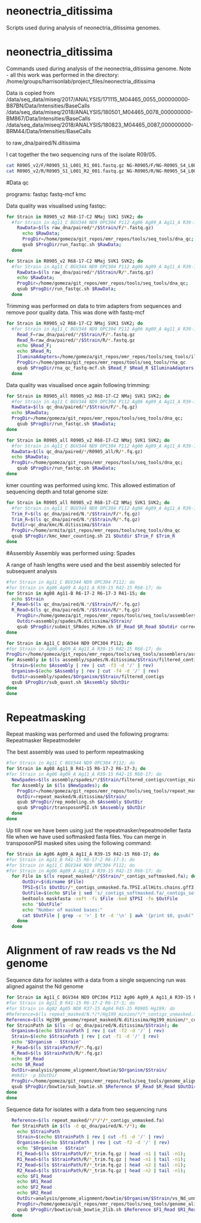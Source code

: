 # neonectria_ditissima
Scripts used during analysis of neonectria_ditissima genomes.

neonectria_ditissima
====================

Commands used during analysis of the neonectria_ditissima genome. Note - all this work was performed in the directory:
/home/groups/harrisonlab/project_files/neonectria_ditissima

Data is copied from /data/seq_data/miseq/2017/ANALYSIS/171115_M04465_0055_000000000-B87BN/Data/Intensities/BaseCalls
/data/seq_data/miseq/2018/ANALYSIS/180501_M04465_0078_000000000-BM867/Data/Intensities/BaseCalls
/data/seq_data/miseq/2018/ANALYSIS/180823_M04465_0087_000000000-BRM44/Data/Intensities/BaseCalls

to raw_dna/paired/N.ditissima

I cat together the two sequencing runs of the isolate R09/05.
```bash
cat R0905_v2/F/R0905_S1_L001_R1_001.fastq.gz NG-R0905/F/NG-R0905_S4_L001_R1_001.fastq.gz > R0905_all/F/R0905_F_all.fastq.gz
cat R0905_v2/R/R0905_S1_L001_R2_001.fastq.gz NG-R0905/R/NG-R0905_S4_L001_R2_001.fastq.gz > R0905_all/R/R0905_R_all.fastq.gz
```

#Data qc

programs: fastqc fastq-mcf kmc

Data quality was visualised using fastqc:

```bash
for Strain in R0905_v2 R68-17-C2 NMaj SVK1 SVK2; do
  #for Strain in Ag11_C BGV344 ND9 OPC304 P112 Ag06 Ag09_A Ag11_A R39-15 R42-15 R68-17 Ag08 Ag11-B R6-17-2 R6-17-3 R41-15; do
    RawData=$(ls raw_dna/paired/*/$Strain/F/*.fastq.gz)
	  echo $RawData;
	  ProgDir=/home/gomeza/git_repos/emr_repos/tools/seq_tools/dna_qc;
	  qsub $ProgDir/run_fastqc.sh $RawData;
  done

for Strain in R0905_v2 R68-17-C2 NMaj SVK1 SVK2; do
  #for Strain in Ag11_C BGV344 ND9 OPC304 P112 Ag06 Ag09_A Ag11_A R39-15 R42-15 R68-17 Ag08 Ag11-B R6-17-2 R6-17-3 R41-15; do
    RawData=$(ls raw_dna/paired/*/$Strain/R/*.fastq.gz)
    echo $RawData;
    ProgDir=/home/gomeza/git_repos/emr_repos/tools/seq_tools/dna_qc;
    qsub $ProgDir/run_fastqc.sh $RawData;
  done
```

Trimming was performed on data to trim adapters from sequences and remove poor quality data.
This was done with fastq-mcf

```bash
for Strain in R0905_v2 R68-17-C2 NMaj SVK1 SVK2; do
  #for Strain in Ag11_C BGV344 ND9 OPC304 P112 Ag06 Ag09_A Ag11_A R39-15 R42-15 R68-17 Ag08 Ag11-B R6-17-2 R6-17-3 R41-15; do
    Read_F=raw_dna/paired/*/$Strain/F/*.fastq.gz
    Read_R=raw_dna/paired/*/$Strain/R/*.fastq.gz
    echo $Read_F;
    echo $Read_R;
    IluminaAdapters=/home/gomeza/git_repos/emr_repos/tools/seq_tools/illumina_full_adapters.fa
    ProgDir=/home/gomeza/git_repos/emr_repos/tools/seq_tools/rna_qc
    qsub $ProgDir/rna_qc_fastq-mcf.sh $Read_F $Read_R $IluminaAdapters DNA
  done
```

Data quality was visualised once again following trimming:

```bash
for Strain in R0905_all R0905_v2 R68-17-C2 NMaj SVK1 SVK2; do
  #for Strain in Ag11_C BGV344 ND9 OPC304 P112 Ag06 Ag09_A Ag11_A R39-15 R42-15 R68-17 Ag08 Ag11-B R6-17-2 R6-17-3 R41-15; do
  RawData=$(ls qc_dna/paired/*/$Strain/F/*.fq.gz)
  echo $RawData;
  ProgDir=/home/gomeza/git_repos/emr_repos/tools/seq_tools/dna_qc;
	qsub $ProgDir/run_fastqc.sh $RawData;
done

for Strain in R0905_all R0905_v2 R68-17-C2 NMaj SVK1 SVK2; do
  #for Strain in Ag11_C BGV344 ND9 OPC304 P112 Ag06 Ag09_A Ag11_A R39-15 R42-15 R68-17 Ag08 Ag11-B R6-17-2 R6-17-3 R41-15; do
  RawData=$(ls qc_dna/paired/*/R0905_all/R/*.fq.gz)
  echo $RawData;
  ProgDir=/home/gomeza/git_repos/emr_repos/tools/seq_tools/dna_qc;
	qsub $ProgDir/run_fastqc.sh $RawData;
done
```

kmer counting was performed using kmc.
This allowed estimation of sequencing depth and total genome size:

```bash
for Strain in R0905_all R0905_v2 R68-17-C2 NMaj SVK1 SVK2; do
  #for Strain in Ag11_C BGV344 ND9 OPC304 P112 Ag06 Ag09_A Ag11_A R39-15 R42-15 R68-17 Ag08 Ag11-B R6-17-2 R6-17-3 R41-15; do  echo $Strain
  Trim_F=$(ls qc_dna/paired/N.*/$Strain/F/*.fq.gz)
  Trim_R=$(ls qc_dna/paired/N.*/$Strain/R/*.fq.gz)
  Outdir=qc_dna/kmc/N.ditissima/$Strain
  ProgDir=/home/armita/git_repos/emr_repos/tools/seq_tools/dna_qc
  qsub $ProgDir/kmc_kmer_counting.sh 21 $Outdir $Trim_F $Trim_R
done
```

#Assembly
Assembly was performed using: Spades

A range of hash lengths were used and the best assembly selected for subsequent analysis

```bash
#for Strain in Ag11_C BGV344 ND9 OPC304 P112; do
#for Strain in Ag06 Ag09_A Ag11_A R39-15 R42-15 R68-17; do
for Strain in Ag08 Ag11-B R6-17-2 R6-17-3 R41-15; do
  echo $Strain
  F_Read=$(ls qc_dna/paired/N.*/$Strain/F/*.fq.gz)
  R_Read=$(ls qc_dna/paired/N.*/$Strain/R/*.fq.gz)
	ProgDir=/home/gomeza/git_repos/emr_repos/tools/seq_tools/assemblers/spades
	Outdir=assembly/spades/N.ditissima/$Strain/
	qsub $ProgDir/submit_SPAdes_HiMem.sh $F_Read $R_Read $Outdir correct
done
```

```bash
for Strain in Ag11_C BGV344 ND9 OPC304 P112; do
#for Strain in Ag06 Ag09_A Ag11_A R39-15 R42-15 R68-17; do
ProgDir=/home/gomeza/git_repos/emr_repos/tools/seq_tools/assemblers/assembly_qc/quast
for Assembly in $(ls assembly/spades/N.ditissima/$Strain/filtered_contigs/contigs_min_500bp.fasta); do
  Strain=$(echo $Assembly | rev | cut -f3 -d '/' | rev)
  Organism=$(echo $Assembly | rev | cut -f4 -d '/' | rev)
  OutDir=assembly/spades/$Organism/$Strain/filtered_contigs
  qsub $ProgDir/sub_quast.sh $Assembly $OutDir
done
done
```

# Repeatmasking

Repeat masking was performed and used the following programs: Repeatmasker Repeatmodeler

The best assembly was used to perform repeatmasking

```bash
#for Strain in Ag11_C BGV344 ND9 OPC304 P112; do
for Strain in Ag08 Ag11_B R41-15 R6-17-2 R6-17-3; do  
#for Strain in Ag06 Ag09_A Ag11_A R39-15 R42-15 R68-17; do
  NewSpades=$(ls assembly/spades/*/$Strain/filtered_contigs/contigs_min_500bp.fasta)
  for Assembly in $(ls $NewSpades); do
    ProgDir=/home/gomeza/git_repos/emr_repos/tools/seq_tools/repeat_masking
    OutDir=repeat_masked/N.ditissima/$Strain/
    qsub $ProgDir/rep_modeling.sh $Assembly $OutDir
    qsub $ProgDir/transposonPSI.sh $Assembly $OutDir
  done
done
```

Up till now we have been using just the repeatmasker/repeatmodeller fasta file when we have used softmasked fasta files. You can merge in transposonPSI masked sites using the following command:

```bash
for Strain in Ag06 Ag09_A Ag11_A R39-15 R42-15 R68-17; do
#for Strain in Ag11_B R41-15 R6-17-2 R6-17-3; do
#for Strain in Ag11_C BGV344 ND9 OPC304 P112; do
#for Strain in Ag06 Ag09_A Ag11_A R39-15 R42-15 R68-17; do
  for File in $(ls repeat_masked/*/$Strain/*_contigs_softmasked.fa); do
      OutDir=$(dirname $File)
      TPSI=$(ls $OutDir/*_contigs_unmasked.fa.TPSI.allHits.chains.gff3)
      OutFile=$(echo $File | sed 's/_contigs_softmasked.fa/_contigs_softmasked_repeatmasker_TPSI_appended.fa/g')
      bedtools maskfasta -soft -fi $File -bed $TPSI -fo $OutFile
      echo "$OutFile"
      echo "Number of masked bases:"
      cat $OutFile | grep -v '>' | tr -d '\n' | awk '{print $0, gsub("[a-z]", ".")}' | cut -f2 -d ' '
    done
  done
```

# Alignment of raw reads vs the Nd genome

Sequence data for isolates with a data from a single sequencing run was aligned against the Nd genome

```bash
for Strain in Ag11_C BGV344 ND9 OPC304 P112 Ag06 Ag09_A Ag11_A R39-15 R42-15 R68-17; do
#for Strain in Ag11_B R41-15 R6-17-2 R6-17-3; do
#for Strain in Ag02 Ag05 ND8 R37-15 Ag04 R45-15 R0905 Hg199; do
#Reference=$(ls repeat_masked/N.*/*/Hg199_minion/*/*_contigs_unmasked.fa)
Reference=$(ls Hg199_genome/repeat_masked/N.ditissima/Hg199_minion/*_contigs_unmasked.fa)
for StrainPath in $(ls -d qc_dna/paired/N.ditissima/$Strain); do
  Organism=$(echo $StrainPath | rev | cut -f2 -d '/' | rev)
  Strain=$(echo $StrainPath | rev | cut -f1 -d '/' | rev)
  echo "$Organism - $Strain"
  F_Read=$(ls $StrainPath/F/*.fq.gz)
  R_Read=$(ls $StrainPath/R/*.fq.gz)
  echo $F_Read
  echo $R_Read
  OutDir=analysis/genome_alignment/bowtie/$Organism/$Strain/
  #mkdir -p $OutDir
  ProgDir=/home/gomeza/git_repos/emr_repos/tools/seq_tools/genome_alignment
  qsub $ProgDir/bowtie/sub_bowtie.sh $Reference $F_Read $R_Read $OutDir $Strain
done
done
```
Sequence data for isolates with a data from two sequencing runs

```bash
  Reference=$(ls repeat_masked/*/*/*/*_contigs_unmasked.fa)
  for StrainPath in $(ls -d qc_dna/paired/N.*/*); do
    echo $StrainPath
    Strain=$(echo $StrainPath | rev | cut -f1 -d '/' | rev)
    Organism=$(echo $StrainPath | rev | cut -f2 -d '/' | rev)
    echo "$Organism - $Strain"
    F1_Read=$(ls $StrainPath/F/*_trim.fq.gz | head -n1 | tail -n1);
    R1_Read=$(ls $StrainPath/R/*_trim.fq.gz | head -n1 | tail -n1);
    F2_Read=$(ls $StrainPath/F/*_trim.fq.gz | head -n2 | tail -n1);
    R2_Read=$(ls $StrainPath/R/*_trim.fq.gz | head -n2 | tail -n1);
    echo $F1_Read
    echo $R1_Read
    echo $F2_Read
    echo $R2_Read
    OutDir=analysis/genome_alignment/bowtie/$Organism/$Strain/vs_Nd_unmasked
    ProgDir=/home/gomeza/git_repos/emr_repos/tools/seq_tools/genome_alignment
    qsub $ProgDir/bowtie/sub_bowtie_2lib.sh $Reference $F1_Read $R1_Read $F2_Read $R2_Read $OutDir $Strain
  done
```
